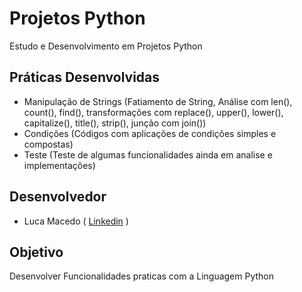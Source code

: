 # Projetos Python
Estudo e Desenvolvimento em Projetos Python

## Práticas Desenvolvidas
- Manipulação de Strings (Fatiamento de String, Análise com len(), count(), find(), transformações com replace(), upper(), lower(), capitalize(), title(), strip(), junção com join())
- Condições (Códigos com aplicações de condições simples e compostas)
- Teste (Teste de algumas funcionalidades ainda em analise e implementações)
 
## Desenvolvedor 
- Luca Macedo ( <a href="https://www.linkedin.com/in/luca-macedo-659124219/">Linkedin</a> )

## Objetivo
Desenvolver Funcionalidades praticas com a Linguagem Python
